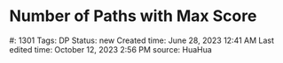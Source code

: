 # Number of Paths with Max Score

#: 1301
Tags: DP
Status: new
Created time: June 28, 2023 12:41 AM
Last edited time: October 12, 2023 2:56 PM
source: HuaHua